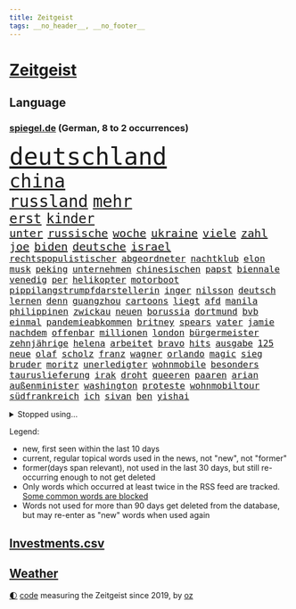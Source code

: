 ```yaml
---
title: Zeitgeist
tags: __no_header__, __no_footer__
---
```


# [Zeitgeist](https://oliz.io/zeitgeist/)

## Language

<h3><a href="https://www.spiegel.de" target="_blank">spiegel.de</a> (German, 8 to 2 occurrences)</h3>
<p style="font-family:monospace">
<span style="font-size:32pt"><a href="news_links.html#deutschland" class="current">deutschland</a></span>
<br>
<span style="font-size:25pt"><a href="news_links.html#china" class="current">china</a></span>
<br>
<span style="font-size:22pt"><a href="news_links.html#russland" class="current">russland</a></span>
<span style="font-size:22pt"><a href="news_links.html#mehr" class="current">mehr</a></span>
<br>
<span style="font-size:18pt"><a href="news_links.html#erst" class="current">erst</a></span>
<span style="font-size:18pt"><a href="news_links.html#kinder" class="current">kinder</a></span>
<br>
<span style="font-size:15pt"><a href="news_links.html#unter" class="current">unter</a></span>
<span style="font-size:15pt"><a href="news_links.html#russische" class="current">russische</a></span>
<span style="font-size:15pt"><a href="news_links.html#woche" class="current">woche</a></span>
<span style="font-size:15pt"><a href="news_links.html#ukraine" class="current">ukraine</a></span>
<span style="font-size:15pt"><a href="news_links.html#viele" class="current">viele</a></span>
<span style="font-size:15pt"><a href="news_links.html#zahl" class="current">zahl</a></span>
<span style="font-size:15pt"><a href="news_links.html#joe" class="current">joe</a></span>
<span style="font-size:15pt"><a href="news_links.html#biden" class="current">biden</a></span>
<span style="font-size:15pt"><a href="news_links.html#deutsche" class="current">deutsche</a></span>
<span style="font-size:15pt"><a href="news_links.html#israel" class="current">israel</a></span>
<br>
<span style="font-size:12pt"><a href="news_links.html#rechtspopulistischer" class="current">rechtspopulistischer</a></span>
<span style="font-size:12pt"><a href="news_links.html#abgeordneter" class="current">abgeordneter</a></span>
<span style="font-size:12pt"><a href="news_links.html#nachtklub" class="new">nachtklub</a></span>
<span style="font-size:12pt"><a href="news_links.html#elon" class="current">elon</a></span>
<span style="font-size:12pt"><a href="news_links.html#musk" class="current">musk</a></span>
<span style="font-size:12pt"><a href="news_links.html#peking" class="current">peking</a></span>
<span style="font-size:12pt"><a href="news_links.html#unternehmen" class="current">unternehmen</a></span>
<span style="font-size:12pt"><a href="news_links.html#chinesischen" class="current">chinesischen</a></span>
<span style="font-size:12pt"><a href="news_links.html#papst" class="current">papst</a></span>
<span style="font-size:12pt"><a href="news_links.html#biennale" class="current">biennale</a></span>
<span style="font-size:12pt"><a href="news_links.html#venedig" class="current">venedig</a></span>
<span style="font-size:12pt"><a href="news_links.html#per" class="current">per</a></span>
<span style="font-size:12pt"><a href="news_links.html#helikopter" class="current">helikopter</a></span>
<span style="font-size:12pt"><a href="news_links.html#motorboot" class="new">motorboot</a></span>
<span style="font-size:12pt"><a href="news_links.html#pippilangstrumpfdarstellerin" class="new">pippilangstrumpfdarstellerin</a></span>
<span style="font-size:12pt"><a href="news_links.html#inger" class="new">inger</a></span>
<span style="font-size:12pt"><a href="news_links.html#nilsson" class="new">nilsson</a></span>
<span style="font-size:12pt"><a href="news_links.html#deutsch" class="current">deutsch</a></span>
<span style="font-size:12pt"><a href="news_links.html#lernen" class="current">lernen</a></span>
<span style="font-size:12pt"><a href="news_links.html#denn" class="current">denn</a></span>
<span style="font-size:12pt"><a href="news_links.html#guangzhou" class="new">guangzhou</a></span>
<span style="font-size:12pt"><a href="news_links.html#cartoons" class="current">cartoons</a></span>
<span style="font-size:12pt"><a href="news_links.html#liegt" class="current">liegt</a></span>
<span style="font-size:12pt"><a href="news_links.html#afd" class="current">afd</a></span>
<span style="font-size:12pt"><a href="news_links.html#manila" class="current">manila</a></span>
<span style="font-size:12pt"><a href="news_links.html#philippinen" class="current">philippinen</a></span>
<span style="font-size:12pt"><a href="news_links.html#zwickau" class="new">zwickau</a></span>
<span style="font-size:12pt"><a href="news_links.html#neuen" class="current">neuen</a></span>
<span style="font-size:12pt"><a href="news_links.html#borussia" class="current">borussia</a></span>
<span style="font-size:12pt"><a href="news_links.html#dortmund" class="current">dortmund</a></span>
<span style="font-size:12pt"><a href="news_links.html#bvb" class="current">bvb</a></span>
<span style="font-size:12pt"><a href="news_links.html#einmal" class="current">einmal</a></span>
<span style="font-size:12pt"><a href="news_links.html#pandemieabkommen" class="new">pandemieabkommen</a></span>
<span style="font-size:12pt"><a href="news_links.html#britney" class="current">britney</a></span>
<span style="font-size:12pt"><a href="news_links.html#spears" class="current">spears</a></span>
<span style="font-size:12pt"><a href="news_links.html#vater" class="current">vater</a></span>
<span style="font-size:12pt"><a href="news_links.html#jamie" class="current">jamie</a></span>
<span style="font-size:12pt"><a href="news_links.html#nachdem" class="current">nachdem</a></span>
<span style="font-size:12pt"><a href="news_links.html#offenbar" class="current">offenbar</a></span>
<span style="font-size:12pt"><a href="news_links.html#millionen" class="current">millionen</a></span>
<span style="font-size:12pt"><a href="news_links.html#london" class="current">london</a></span>
<span style="font-size:12pt"><a href="news_links.html#bürgermeister" class="current">bürgermeister</a></span>
<span style="font-size:12pt"><a href="news_links.html#zehnjährige" class="new">zehnjährige</a></span>
<span style="font-size:12pt"><a href="news_links.html#helena" class="new">helena</a></span>
<span style="font-size:12pt"><a href="news_links.html#arbeitet" class="current">arbeitet</a></span>
<span style="font-size:12pt"><a href="news_links.html#bravo" class="current">bravo</a></span>
<span style="font-size:12pt"><a href="news_links.html#hits" class="current">hits</a></span>
<span style="font-size:12pt"><a href="news_links.html#ausgabe" class="new">ausgabe</a></span>
<span style="font-size:12pt"><a href="news_links.html#125" class="current">125</a></span>
<span style="font-size:12pt"><a href="news_links.html#neue" class="current">neue</a></span>
<span style="font-size:12pt"><a href="news_links.html#olaf" class="current">olaf</a></span>
<span style="font-size:12pt"><a href="news_links.html#scholz" class="current">scholz</a></span>
<span style="font-size:12pt"><a href="news_links.html#franz" class="current">franz</a></span>
<span style="font-size:12pt"><a href="news_links.html#wagner" class="current">wagner</a></span>
<span style="font-size:12pt"><a href="news_links.html#orlando" class="current">orlando</a></span>
<span style="font-size:12pt"><a href="news_links.html#magic" class="current">magic</a></span>
<span style="font-size:12pt"><a href="news_links.html#sieg" class="current">sieg</a></span>
<span style="font-size:12pt"><a href="news_links.html#bruder" class="current">bruder</a></span>
<span style="font-size:12pt"><a href="news_links.html#moritz" class="current">moritz</a></span>
<span style="font-size:12pt"><a href="news_links.html#unerledigter" class="new">unerledigter</a></span>
<span style="font-size:12pt"><a href="news_links.html#wohnmobile" class="new">wohnmobile</a></span>
<span style="font-size:12pt"><a href="news_links.html#besonders" class="current">besonders</a></span>
<span style="font-size:12pt"><a href="news_links.html#tauruslieferung" class="current">tauruslieferung</a></span>
<span style="font-size:12pt"><a href="news_links.html#irak" class="current">irak</a></span>
<span style="font-size:12pt"><a href="news_links.html#droht" class="current">droht</a></span>
<span style="font-size:12pt"><a href="news_links.html#queeren" class="current">queeren</a></span>
<span style="font-size:12pt"><a href="news_links.html#paaren" class="new">paaren</a></span>
<span style="font-size:12pt"><a href="news_links.html#arian" class="new">arian</a></span>
<span style="font-size:12pt"><a href="news_links.html#außenminister" class="current">außenminister</a></span>
<span style="font-size:12pt"><a href="news_links.html#washington" class="current">washington</a></span>
<span style="font-size:12pt"><a href="news_links.html#proteste" class="current">proteste</a></span>
<span style="font-size:12pt"><a href="news_links.html#wohnmobiltour" class="current">wohnmobiltour</a></span>
<span style="font-size:12pt"><a href="news_links.html#südfrankreich" class="current">südfrankreich</a></span>
<span style="font-size:12pt"><a href="news_links.html#ich" class="current">ich</a></span>
<span style="font-size:12pt"><a href="news_links.html#sivan" class="new">sivan</a></span>
<span style="font-size:12pt"><a href="news_links.html#ben" class="current">ben</a></span>
<span style="font-size:12pt"><a href="news_links.html#yishai" class="new">yishai</a></span>
</p>
<details>
<summary>Stopped using...</summary>
<p class="former" style="font-size:12pt">
kino(1285) beschreibt(1284) gründer(1284) 2000(1283) bewerber(1283) entwicklungen(1283) gefährliche(1283) haftstrafe(1283) äußern(1283) jemand(1282) äußerungen(1282) atmosphäre(1281) überlebte(1281) ard(1280) kündigen(1280) trauer(1280) uspräsidenten(1280) verlängern(1280) verschoben(1280) angeblichen(1279) beachten(1279) flüchtlinge(1279) gemeldet(1279) künftigen(1279) nachfolge(1279) nachfolger(1279) persönliche(1279) portugal(1279) rand(1279) berufung(1278) gefährlichen(1278) kabinett(1278) rest(1278) sprache(1278) beispielen(1277) kolumnist(1277) kraftvoll(1277) nigeria(1277) normal(1277) protestiert(1277) radikale(1277) runde(1277) rückschlag(1277) schwedische(1277) coronavirus(1276) dokumente(1276) einstigen(1276) klima(1276) längere(1276) nein(1276) sports(1276) stolz(1276) städte(1276) weder(1276) zuversicht(1276) aussage(1275) benzin(1275) coronakrise(1275) energien(1275) entschuldigt(1275) nominiert(1275) ungarns(1275) engagement(1274) i(1274) infektionen(1274) jüngeren(1274) lebte(1274) warschau(1274) wirtschaftlichen(1274) erwägt(1273) institut(1273) kollaps(1273) null(1273) schwierigkeiten(1273) strecke(1273) vergessen(1273) nordsee(1272) teilnehmer(1272) trainieren(1272) 50000(1271) erkrankung(1271) fußballprofi(1271) leichen(1271) mitteln(1271) oliver(1271) weite(1271) zählen(1271) gehalten(1270) jagd(1270) übernahme(1270) sicherte(1269) vertrauen(1269) belarussische(1268) erfunden(1268) schüssen(1268) verpasst(1268) ausmaß(1267) missbraucht(1267) überholt(1267) halb(1265) vorgestellt(1264) holocaust(1263) genauso(1262) kim(1262) mieten(1261) sozialdemokraten(1259) parallelen(1258) umgeht(1258) eigenes(1257) abgelehnt(1256) offenbart(1256) führenden(1255) not(1255) schießen(1255) harten(1254) mission(1254) bestmarke(1251) freiwillig(1251) sitzung(1251) entschuldigung(1249) verpasste(1234) ära(1232) missbrauchs(1221) hitler(1218) heidelberg(1189) rein(1136) enthalten(1086) verlag(1086) charles(1082) drohende(1038) kolumbien(1034) ausnahme(1021) gremium(986) polnischen(983) wellen(980) schwarz(966) umkämpften(965) gehälter(943) fifa(942) games(926) millionenhöhe(920) demo(919) krankenkassen(914) jährlich(908) empfehlen(905) hendrik(902) 41(893) härte(889) stadtteil(885) schülerin(882) fußballs(876) coaching(872) laura(866) außenministerium(863) weiten(834) gefechte(832) bat(830) zusammenhalt(817) bonn(811) explosionen(810) streik(803) umfragen(793) samt(773) jennifer(768) gebiete(763) schneiden(760) erneuerbare(756) langsam(750) starkes(744) wall(736) jack(718) hammer(710) dahin(705) export(705) unterlag(696) suchte(693) chefs(685) debattiert(685) exuspräsident(684) stockholm(681) schwächen(679) iii(677) kühnert(673) sexuell(667) misshandelt(662) wozu(655) partnerin(650) entschuldigen(644) fassungslos(639) eigentliche(627) studentin(609) ganzes(604) hände(602) herunter(598) töne(594) träumt(592) lula(589) nackt(587) kita(585) erzielte(584) überreste(584) nutzern(575) quer(565) angreifen(564) kollege(562) eingeschaltet(561) direktor(555) hit(549) spaltet(548) pjöngjang(540) taucher(534) sam(531) umfassende(526) abgeben(522) überzeugte(521) ausgemacht(514) spielzeug(514) one(513) bedienen(512) ig(509) metall(509) singt(505) mitgliedern(503) überlebende(502) dfbelf(496) strafanzeige(491) durcheinander(490) kurzzeitig(488) mächtige(487) jong(486) un(486) gekündigt(480) rammt(476) kulturkampf(475) passanten(463) gebühren(462) plätze(459) wohlstand(456) statistik(455) fahrbahn(443) wettlauf(439) jene(436) kleinere(431) 140(428) eskalierte(426) bär(425) panik(421) 130(419) 51(419) attackieren(419) loswerden(417) stillstand(415) wahlsieger(415) verzögerung(414) arbeitskampf(410) geschnappt(410) instituts(409) ausflug(407) menschliche(406) rio(400) ankommen(397) gestreikt(394) wagenknechts(394) transformation(389) hollywoodstar(384) optionen(383) bezieht(382) denkmal(380) dürren(380) parteichefin(377) w(377) geschwächt(376) 2027(373) heimlich(371) wiedergewählt(369) länderspiele(368) produkt(368) gekürt(367) linkspartei(367) drohte(365) 13jährige(364) lebenden(360) arbeitswelt(356) lina(356) solar(356) staatsbürger(356) stuft(355) massenhaft(353) beine(351) kolleginnen(351) gedenkt(350) luxus(349) ost(347) belgische(344) ikone(343) auffällig(341) beteiligte(334) gelernt(334) berühmtesten(333) miese(333) filmbranche(332) radikalisierung(331) institute(330) gegnern(329) heiklen(329) 9(327) drang(327) massen(323) beruft(321) finger(321) vogel(320) blicke(319) neuwahlen(319) ankurbeln(317) popp(316) achtjährige(315) bekennt(315) entgehen(315) open(314) cool(308) würdigung(307) leichte(304) blockierte(303) abenteuer(301) bundesagentur(301) trauma(295) bundesarbeitsgericht(294) milliardenschweren(293) missstände(293) busfahrer(292) errichtet(292) reiner(292) vorlegen(289) spaghetti(286) vorbilder(286) gesellschaftliche(285) 30jähriger(281) anteile(281) warnungen(281) landeshauptstadt(280) gleichermaßen(279) massiver(278) nationalteam(278) werner(278) strafverfahren(277) zutaten(276) dfbfrauen(275) burger(273) essener(273) soziologe(273) arbeitslosen(272) effizienter(272) goldene(269) realistisch(261) erstaunlich(257) exemplar(257) geglückt(257) terroranschläge(257) argentiniens(256) geleistet(256) iphone(256) andré(255) jemen(255) angabe(254) costa(251) entstand(250) kindesmissbrauch(250) angefeindet(249) südkoreanische(247) unerwartete(247) monatelange(246) inka(245) geprüft(243) recherche(243) beschwört(240) debütant(240) reinen(239) chancenlos(237) sichergestellt(237) exfrau(235) hebel(235) bestens(234) verglichen(234) fußballweltverband(233) andauern(232) ticketpreise(232) tätig(231) unbeeindruckt(228) hall(226) betrag(225) makeup(225) karrierecoach(224) franziska(223) rätselhafte(223) british(222) gewechselt(221) jugendorganisation(218) reformiert(215) rki(215) evergrande(214) attentäter(208) verbannen(207) beschwert(206) düsteren(206) glänzt(206) son(205) 23jährigen(204) digitaler(204) spdgeneralsekretär(204) bezug(203) müde(203) noten(203) tauchen(203) frisches(202) filmpreis(201) peinliche(201) sexualisierten(201) appellieren(199) gelobt(199) mitmenschen(198) angeführt(196) berüchtigte(196) estlands(196) kallas(196) kritikerin(195) erstaunliche(194) kräftiger(194) kubicki(194) reifen(194) chip(193) widmete(193) baute(192) denver(192) spurlos(192) ultrarechten(192) kehrtwende(191) weitreichenden(190) geschäftspartner(188) grenzregion(187) leitzins(187) längerem(187) protestierenden(187) verschickt(187) tolle(186) 54jähriger(185) einlegen(185) bahnsteig(184) betriebsrat(184) sanierung(184) militäroffensive(183) bist(182) mittwochmorgen(182) kanadier(181) südchinesischen(181) belgrad(178) betrugsprozess(178) irreguläre(178) mars(178) effenbergbank(177) gefüllt(177) schmalkalden(177) absichtlich(176) geregelt(176) husten(175) schuster(175) größenwahn(174) tanzen(174) unterscheidet(174) angerufen(173) exemplare(173) geschleudert(173) überfüllten(173) bas(172) bundestagspräsidentin(172) bärbel(172) neukölln(172) stadtzentrum(172) krebsdiagnose(171) kongress(170) oberlandesgericht(169) uneins(166) bodenoffensive(165) gewähren(165) normale(165) angeschlagen(164) raketenbeschuss(164) spender(164) überfielen(164) eingedrungen(162) nordwesten(162) regierungserklärung(160) vulkanausbruch(160) angespannten(159) solange(158) club(157) cottbus(157) fdpvize(157) flensburg(157) enttäuschen(156) luxushotel(156) raketenangriffen(156) versammelt(156) lufthansatochter(155) staatssekretärin(154) mogelpackung(153) versperrt(153) autonomiebehörde(152) düpiert(149) exportiert(149) südchinesisches(149) überdenken(149) häme(148) unterschätzt(148) bahnkunden(147) crown(147) freiem(147) furchtbar(147) gefeierte(147) claus(146) einschnitte(146) gdlchef(146) lernte(146) lokführergewerkschaft(146) netzbetreiber(146) veränderung(146) weselsky(146) nationalmannschaftskapitän(145) anreize(144) db(144) bewacht(143) erwünscht(143) kanzlerkandidat(143) neffe(143) oppositionspartei(143) evan(142) weitem(142) spendet(141) 60000(140) gesundheitsbehörde(140) kolumbiens(140) spdfraktionschef(140) sprit(140) haderte(139) natopartner(139) bedingt(138) geräten(138) staatsoberhaupt(138) lieferkettengesetz(137) 240(136) portugals(135) wisconsin(135) bundesverfassungsgerichts(134) eingestürzten(134) kündigungen(134) lokführern(134) stichwaffe(134) empathie(133) kleider(133) lebensstil(133) nürnberger(133) verlagern(133) diverse(132) bertelsmann(131) brutalität(131) clarke(131) gazas(131) genozid(131) psychologe(131) jesus(129) toleranz(129) dfbteam(128) mileis(128) verstaatlichung(128) damaligen(127) janeiro(127) mutmaßlichem(127) durchgang(126) ernsthaft(126) prägenden(126) ausgleich(125) mehrwertsteuersatz(125) orbáns(125) taugt(125) fördere(124) geplantes(124) oscars(124) vernunft(123) versteigern(123) flaggen(122) skigebiet(122) gebilligt(121) gershkovich(121) werkzeug(121) genügend(120) usverteidigungsminister(120) landwirtschaftsminister(119) odessa(119) vermittlungsausschuss(119) wachstumschancengesetz(119) argument(118) berufsgruppen(118) neuseelands(118) portemonnaie(118) renten(118) tina(118) verfallen(118) dauerkrise(117) heimischen(117) sängerinnen(117) ehefrauen(116) straftäter(116) erstarken(115) freddie(114) güterverkehr(114) mercury(114) stoffe(114) zeitdruck(114) förderprogramme(113) catherine(112) donnerstagmorgen(112) fabrik(112) hebamme(112) natopartnern(112) strompreisen(112) blockbuster(111) buchempfehlungen(111) gesamtweltcup(111) gier(111) grundgesetzänderung(111) konservativer(111) zone(111) einstufung(110) harvard(110) konstantin(110) zeitalter(110) zuversichtlich(110) agentur(109) beigelegt(109) falle(109) roberts(109) versteht(109) inhaftierten(108) masterplan(108) onlinehändler(108) aktiviert(107) präsidentschaftswahlen(107) teamkollegen(107) abende(106) amtierende(106) brasilianische(106) eiskunstlauf(106) vorsitz(106) beschränken(105) inhaftiert(105) materie(105) kernenergie(104) verzicht(104) 1945(103) grandslamsiegerin(103) interessieren(103) shoppingapp(103) temu(103) tiefsten(103) whistleblower(103) wohnhausbrand(103) humanitärer(102) prägende(102) schritte(102) verkünden(102) zunehmende(102) angezweifelt(101) anzugreifen(101) dreyer(101) gezahlt(101) postete(101) toni(101) agrardiesel(100) center(100) kroos(100) belastungen(99) mikro(99) nominierungen(99) länderkammer(98) medienhäuser(98) scorsese(98) viereinhalb(98) bernhard(97) designs(97) high(97) maersk(97) cavallo(96) banksy(95) erkranken(95) vorgänge(95) belgorod(94) uspräsidentschaftswahl(94) westukraine(94) socken(93) talk(93) verwendung(93) gleichberechtigung(92) pavlović(92) 118(91) ausgelagert(91) begegnen(91) eughurteil(91) hausbesitzer(91) kulturbetriebs(91) massenweise(91) provokationen(91) dämon(90) fossil(90) gaspreise(90) hoheitsansprüche(90) huthimilizen(90) jensen(90) meeresgebiet(90) transaktion(90) eigentum(89) kinderpornografie(89) muskeln(89) preiswerte(89) starre(89) verknüpfen(89) überschatten(89) 136(88) brennende(88) fritz(88) jeans(88) nvidia(88) wundersame(88) 1980(87) wofür(87) bekennerschreiben(86) brettspiel(86) hindeuten(86) nussbaum(86) pazifik(86) terrorverdächtige(86) vorm(86) abfahrt(85) altbau(85) artillerie(85) brasilianer(85) britin(85) cdu/csu(85) inflationsausgleich(85) luftraumverletzung(85) oregon(85) 53jähriger(84) kommando(84) neuwahl(84) regalen(84) wilhelm(84) bienen(83) browser(83) gesetzliche(83) leichtes(83) umarmt(83) verschuldet(83) abbringen(82) ardserie(82) exmann(82) sparpläne(82) badenwürttembergischen(81) cotrainer(81) elisabeth(81) ferien(81) helme(81) spitzenkoch(81) blockaden(80) besänftigen(79) chrome(79) expolizist(79) schmecken(79) brüllende(78) gefürchtet(78) stromausfälle(78) anreiz(77) erstatten(77) generals(77) hoteliers(77) livestreams(77) mehrjährige(77) privates(77) protestierende(77) stau(77) täters(77) zero(77) dreh(76) gepäck(76) hermès(76) justizministerium(76) kollabierten(76) remigration(76) remigrationstreffen(76) rückwirkend(76) stürmten(76) testspiele(76) usuniversität(76) verließen(76) weiblicher(76) zulasten(76) 2009(75) christdemokrat(75) cnn(75) gewaltiger(75) giftigsten(75) glücklose(75) hebei(75) himmels(75) homöopathie(75) homöopathische(75) luca(75) medizinisches(75) schusswaffen(75) zögerlich(75) überfüllte(75) alaskaairlinesboeing(74) einigem(74) agrarprodukte(73) bodenpersonal(73) energieministerin(73) losgehen(73) magull(73) binneni(72) etlicher(72) parallelwelt(72) vorankommen(72) ausgang(71) frühes(71) gekracht(71) marlene(71) weltpolitik(71) agrardieselsubventionen(70) bauerndemos(70) flugtaxis(70) gras(70) grundsatz(70) komplexen(70) saul(70) sexarbeiterin(70) taurus(70) uskonkurrenten(70) verschlingt(70) anwaltskosten(69) dominant(69) gleichaltrigen(69) modernes(69) mäzen(69) rallye(69) reemtsma(69) sozialforschung(69) überraschen(69) burkhard(68) gegenmaßnahmen(68) scheidet(68) terrormiliz(68) argumente(67) entlastungen(67) getreide(67) krebskrank(67) lautstark(67) neuheiten(67) stöbern(67) unbezahlbar(67) ausprobieren(66) finanzielle(66) hochrangige(66) mails(66) mitteilte(66) tarifstreits(66) vergleichbare(66) 2050(65) abwehren(65) ball(65) funktion(65) shein(65) unwort(65) volksbank(65) werks(65) zerrissen(65) anonymen(64) do(64) gefühlen(64) gesichtet(64) grandslamturnier(64) grünenministerin(64) hauptgründe(64) kommunisten(64) lästert(64) palmen(64) riesenslalom(64) asiatischen(63) aufgespürt(63) biodiesel(63) wohlstands(63) blenden(62) ergangen(62) erleichtert(62) gegenentwurf(62) gelegentlich(62) lifte(62) russisch(62) zusammenhängen(62) bezogen(61) hose(61) korallenriffe(61) riegel(61) wohnungsbrand(61) aryna(60) bedanken(60) freigeben(60) mediathek(60) sabalenka(60) stadtgebiet(60) wirtschaftsschwäche(60) ärztliche(60) anwalts(59) gigaset(59) sicherheitsdienst(59) sonderlich(59) wunschliste(59) 19jähriger(58) altmeister(58) auswechseln(58) sacha(58) solches(58) vermieter(58) verübte(58) zeugnis(58) angehoben(57) besonderer(57) mähroboter(57) studiert(57) bestreikt(56) french(56) grotesk(56) ideale(56) influencerinnen(56) umweltaktivisten(56) wilson(56) bildungssystem(55) geparkte(55) umgekehrt(55) verteidigungsplan(55) atemnot(54) reichenhall(54) sapiens(54) ausfahrt(53) menschheitsgeschichte(53) rückstände(53) unkonzentriert(53) verbraucherschutz(53) wildschwein(53) achtungserfolg(52) augenzeugin(52) auslieferung(52) fraglich(52) katalonien(52) parlamentspräsidentin(52) schrift(52) bedeutendsten(51) maßstäbe(51) passat(51) verschwindet(51) achtzigern(50) binden(50) elterngeldreform(50) erkrankten(50) glückte(50) lebenslang(50) alternativlos(49) assange(49) hing(49) wikileaksgründers(49) wochenlanger(49) zauber(49) ächzt(49) augenzeugen(48) ausgehandelte(48) beliefert(48) bundesstraße(48) geschwindigkeit(48) hanna(48) jahrzehntelange(48) vergütung(48) auseinanderliegen(47) ausgewählte(47) beschränkt(47) extinguishers(47) lufthansabodenpersonal(47) partnern(47) sinkenden(47) tee(47) tyre(47) usareise(47) verirrte(47) widerstände(47) 180000(46) gebote(46) absolviert(45) compact(45) herkömmliche(45) oleksandr(45) vermittler(45) weimarer(45) compactmagazin(44) einfachste(44) eurer(44) geiseldrama(44) lea(44) vorgetäuschten(44) ansonsten(43) nickel(43) quarantäne(43) spontan(43) befürchtungen(42) gutbehrami(42) klärt(42) lara(42) schweizerin(42) terrors(42) wahrnehmen(42) genz(41) lohnausgleich(41) vorschrift(41) aktenzeichen(40) erhältlich(40) hereingefallen(40) kostenlosen(40) mordvorwürfe(40) passant(40) 28jährigen(39) altersgrenze(39) aufheben(39) ewigkeit(39) haftet(39) intensive(39) klischees(39) nebenwirkungen(39) sabine(39) aufpreis(38) cordula(38) fußballbundesligisten(38) geheimdiensten(38) ohren(38) originelle(38) sophia(38) spektakels(38) unionschef(38) verletzungsbedingt(38) verpflichtungen(38) betriebsratswahl(37) bizarre(37) herrn(37) natomitglieder(37) sumoringer(37) washingtons(37) bear(36) berufsleben(36) ergebnislos(36) euagrarpolitik(36) gewalttat(36) netten(36) sportartikelhersteller(36) topmodel(36) kaja(35) rollstuhl(35) schwerem(35) vertragen(35) abwesenheit(34) ausrasten(34) mehrwertsteuersenkung(34) verstorben(34) abwechslung(33) fotografiert(33) komponenten(33) persönliches(33) rheinmetall(33) sportevents(33) vizebürgermeister(33) wikileaksgründer(33) alpha(32) dani(32) hysterische(32) klarmachen(32) skifahrerin(32) stabile(32) urban(32) vorgegangen(32) entkommt(31) komponist(31) lahmt(31) landesverrat(31) begnügen(30) kremltruppen(30) kusminow(30) rückruf(30) tränende(30) börsengang(29) fing(29) havarie(29) minderheitsregierung(29) organ(29) pendelt(29) thcgrenzwert(29) täuschen(29) bedrohten(28) biopics(28) deserteur(28) exfußballer(28) familienangehörige(28) fsb(28) kinderbüchern(28) krachte(28) niederländisches(28) philippinisches(28) rafterroristen(28) salzburg(28) zuschauerrolle(28) einsammeln(27) ernstvolker(27) lohnsteigerungen(27) reddit(27) vermutung(27) wahres(27) absichten(26) absperrungen(26) barbiefilm(26) hotspur(26) internen(26) kriegsversehrten(26) masern(26) schicke(26) seiler(26) tottenham(26) bahnt(25) kippte(25) löhne(25) optimal(25) verbrechens(25) verwundbar(25) übergroße(25) dfbfunktionäre(24) schmerzhafte(24) speicherung(24) vertritt(24) zerbrachen(24) grundschüler(23) interest(23) verstörenden(23) ambitionierte(22) datenschutzbehörde(22) douglas(22) erfolgsaussichten(22) hansböcklerstiftung(22) jamal(22) komplizen(22) musiala(22) nemesis(22) raffinerie(22) strebte(22) theo(22) zwanziger(22) ablehnt(21) aufregende(21) erneuerbarer(21) flüchtlingen(21) forschungsinstitute(21) huthiangriff(21) kürze(21) treppenhaus(21) trinkwasser(21) verurteilter(21) garden(20) krankheitserreger(20) rosiges(20) cochefin(19) huthidrohnenangriff(19) idaho(19) verlagen(19) weltsicherheitsrat(19) übernachtet(19) alleingang(18) bundeswehrsoldat(18) cambridge(18) ersatz(18) filmschaffende(18) milliardärs(18) feministische(17) jünger(17) beitragszahler(16) gattung(16) lacht(16) montenegro(16) rennens(16) taurusleak(16) ungenutzt(16) wandels(16) 38jährige(15) australischen(15) dianas(15) sulayem(15) ferkel(14) gebunden(14) hinterlegt(14) lagerfeld(14) todesstoß(14) chatnachrichten(13) looks(13) populismus(13) rupert(13) stechen(13) verkehrsministerium(13) bankmanfried(12) beschimpfen(12) flughafens(12) ftx(12) schlichter(12) titanic(12) 01(11) alters(11) kulinarik(11) schulkinder(11) verfassungswidrig(11)
</p>
</details>
<p>Legend:
<ul>
<li><span class="new">new</span>, first seen within the last 10 days</li>
<li><span class="current">current</span>, regular topical words used in the news, not "new", not "former"</li>
<li><span class="former">former(days span relevant)</span>, not used in the last 30 days, but still re-occurring enough to not get deleted</li>
<li>Only words which occurred at least twice in the RSS feed are tracked. <a href="language/filters.py">Some common words are blocked</a></li>
<li>Words not used for more than 90 days get deleted from the database, but may re-enter as "new" words when used again</li>
</ul>
</p>

## [Investments](investments.html)[.csv](investments.csv)

## [Weather](weather.html)

<footer>
<a href="javascript:toggleTheme()" class="nav">🌓</a>
<a href="https://github.com/ooz/zeitgeist">code</a> measuring the Zeitgeist since 2019, by <a href="https://oliz.io">oz</a>
</footer>
